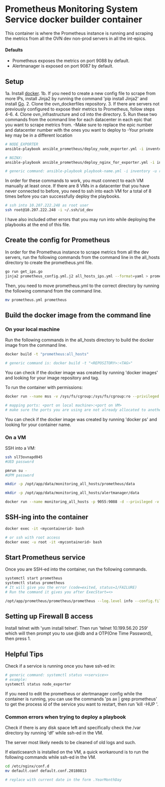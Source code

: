 # Prometheus Monitoring System Service docker builder container

This container is where the Prometheus instance is running and scraping the metrics from all the OVN dev non-prod servers in  all the int-epics.

#### Defaults
* Prometheus exposes the metrics on port 9088 by default.
* Alertmanager is exposed on port 9087 by default.


## Setup

1a. Install [docker](http://docker.io).
1b. If you need to create a new config file to scrape from more IPs, install Jinja2 by running the command 'pip install Jinja2' and install [Go](https://golang.org/dl/).
2. Clone the ovn_dockerfiles repository.
3. If there are servers not previously configured to expose their metrics to Prometheus, follow steps 4-6.
4. Clone ovn_infrastructure and cd into the directory.
5. Run these two commands from the ocmmand line for each datacenter in each epic that you want to scrape metrics from.
	-Make sure to replace the epic number and datacenter number with the ones you want to deploy to
	-Your private key may be in a different location

```bash
# NODE_EXPORTER
ansible-playbook ansible_prometheus/deploy_node_exporter.yml -i inventories/int-epic1/dc1/hosts -u root --private-key ~/.ssh/id_dev

# NGINX:
ansible-playbook ansible_prometheus/deploy_nginx_for_exporter.yml -i inventories/int-epic6/dc2/hosts -u root --private-key ~/.ssh/id_dev

# generic command: ansible-playbook playbook-name.yml -i inventory -u root --private-key yourkey
```

In order for these commands to work, you must connect to each VM manually at least once. If there are 8 VMs in a datacenter that you have never connected to before, you need to ssh into each VM for a total of 8 times before you can successfully deploy the playbooks.

```bash
# ssh into 10.207.222.248 as root user
ssh root@10.207.222.248 -i ~/.ssh/id_dev
```

I have also included other errors that you may run into while deploying the playbooks at the end of this file.

## Create the config for Prometheus

In order for the Prometheus instance to scrape metrics from all the dev servers, run the following commands from the command line in the all_hosts directory to create the prometheus.yml file.

```bash
go run get_ips.go
jinja2 prometheus_config.yml.j2 all_hosts_ips.yml --format=yaml > prometheus.yml
```

Then, you need to move prometheus.yml to the correct directory by running the following command from the command line.

```bash
mv prometheus.yml prometheus
```

## Build the docker image from the command line

### On your local machine

Run the following commands in the all_hosts directory to build the docker image from the command line.

```bash
docker build -t "prometheus:all_hosts"

# generic command is: docker build -t "<REPOSITORY>:<TAG>"
```

You can check if the docker image was created by running 'docker images' and looking for your image repository and tag.

To run the container with permissions:

```bash
docker run --name mss -v /sys/fs/cgroup:/sys/fs/cgroup:ro --privileged -p 9088:9088 -p 9087:9087 -it prom_alert:all_hosts

# mapping ports: <port on local machine>:<port on VM>
# make sure the ports you are using are not already allocated to another service
```

You can check if the docker image was created by running 'docker ps' and looking for your container name.

### On a VM

SSH into a VM:

```bash
ssh sl73ovnapd045
#UED password

pmrun su -
#UPM password

mkdir -p /opt/app/data/monitoring_all_hosts/prometheus/data

mkdir -p /opt/app/data/monitoring_all_hosts/alertmanager/data

docker run --name monitoring_all_hosts -p 9055:9088 -d --privileged -v /opt/app/data/monitoring_all_hosts/prometheus/data:/opt/app/prometheus/data -v /opt/app/data/monitoring_all_hosts/alertmanager/data:/opt/app/alertmanager/data--restart=unless-stopped ovn-docker.artifactory.trusted.visa.com/monitoring_all_hosts:latest
```


## SSH-ing into the container

```bash
docker exec -it <mycontainerid> bash

# or ssh with root access
docker exec -u root -it <mycontainerid> bash
```

## Start Prometheus service

Once you are SSH-ed into the container, run the following commands.

```bash
systemctl start prometheus
systemctl status prometheus
# It will give you the error (code=exited, status=1/FAILURE)
# Run the command it gives you after ExecStart=<>

/opt/app/prometheus/prometheus/prometheus --log.level info --config.file /etc/prometheus/prometheus.yml --storage.tsdb.path /opt/app/prometheus/data --storage.tsdb.retention 10d --web.external-url http://127.0.0.1/prometheus --web.listen-address :9088 --web.enable-admin-api

```


## Setting up Firewall B access

Install telnet with 'yum install telnet'. Then run 'telnet 10.199.56.20 259' which will then prompt you to use <Visa Domain Login ID>@idb and a OTP(One Time Password), then press 1.


## Helpful Tips

Check if a service is running once you have ssh-ed in:
```bash
# generic command: systemctl status <<service>>
# example:
systemctl status node_exporter
```

If you need to edit the prometheus or alertmanager config while the container is running, you can use the commands 'ps ax | grep prometheus' to get the process id of the service you want to restart, then run 'kill -HUP <process id>'.

### Common errors when trying to deploy a playbook

Check if there is any disk space left and specifically check the /var directory by running 'df' while ssh-ed in the VM.

The server most likely needs to be cleaned of old logs and such.

If elasticsearch is installed on the VM, a quick workaround is to run the following commands while ssh-ed in the VM.
```bash
cd /etc/nginx/conf.d
mv default.conf default.conf.20180813

# replace with current date in the form .YearMonthDay
```






